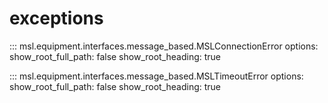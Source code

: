 # exceptions

::: msl.equipment.interfaces.message_based.MSLConnectionError
    options:
        show_root_full_path: false
        show_root_heading: true

::: msl.equipment.interfaces.message_based.MSLTimeoutError
    options:
        show_root_full_path: false
        show_root_heading: true
